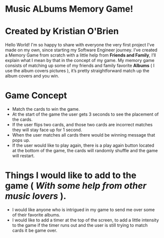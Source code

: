 # Music ALbums Memory Game!

# Created by Kristian O'Brien


Hello World! I'm so happy to share with everyone the very first project I’ve made on my own, since starting my Software Engineer journey. I’ve created a Memory Game from scratch with a little help from **Friends and Family**, I’ll explain what I mean by that in the concept of my game. My memory game consists of matching up some of my friends and family favorite **Albums** ( I use the album covers pictures ), it’s pretty straightforward match up the album covers and you win.

# Game Concept

- Match the cards to win the game.
- At the start of the game the user gets 3 seconds to see the placement of the cards.
- If the user flips two cards, and those two cards are incorrect matches they will stay face up for 1 second.
- When the user matches all cards there would be winning message that pops up.
- If the user would like to play again, there is a play again button located at the bottom of the game, the cards will randomly shuffle and the game will restart.

# Things I would like to add to the game ( *With some help from other music lovers* ).

- I would like anyone who is intrigued in my game to send me over some of their favorite albums.
- I would like to add a timer at the top of the screen, to add a little intensity to the game if the timer runs out and the user is still trying to match cards it be game over.


